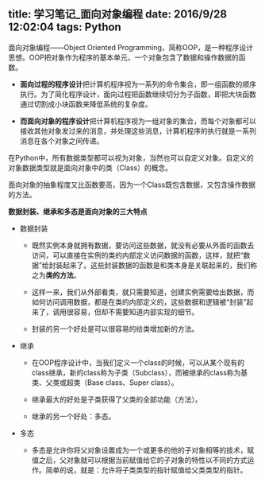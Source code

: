 ﻿title: 学习笔记_面向对象编程
date: 2016/9/28 12:02:04
tags: Python
---

面向对象编程——Object Oriented Programming，简称OOP，是一种程序设计思想。OOP把对象作为程序的基本单元，一个对象包含了数据和操作数据的函数。

- **面向过程的程序设计**把计算机程序视为一系列的命令集合，即一组函数的顺序执行。为了简化程序设计，面向过程把函数继续切分为子函数，即把大块函数通过切割成小块函数来降低系统的复杂度。

- **而面向对象的程序设计**把计算机程序视为一组对象的集合，而每个对象都可以接收其他对象发过来的消息，并处理这些消息，计算机程序的执行就是一系列消息在各个对象之间传递。

在Python中，所有数据类型都可以视为对象，当然也可以自定义对象。自定义的对象数据类型就是面向对象中的类（Class）的概念。

面向对象的抽象程度又比函数要高，因为一个Class既包含数据，又包含操作数据的方法。

**数据封装、继承和多态是面向对象的三大特点**

- 数据封装

  - 既然实例本身就拥有数据，要访问这些数据，就没有必要从外面的函数去访问，可以直接在实例的类的内部定义访问数据的函数，这样，就把“数据”给封装起来了。这些封装数据的函数是和类本身是关联起来的，我们称之为**类的方法**。

  - 这样一来，我们从外部看类，就只需要知道，创建实例需要给出数据，而如何访问调用数据，都是在类的内部定义的，这些数据和逻辑被“封装”起来了，调用很容易，但却不需要知道内部实现的细节。
  - 封装的另一个好处是可以很容易的给类增加新的方法。
  
- 继承

  - 在OOP程序设计中，当我们定义一个class的时候，可以从某个现有的class继承，新的class称为子类（Subclass），而被继承的class称为基类、父类或超类（Base class、Super class）。

  - 继承最大的好处是子类获得了父类的全部功能（方法）。

  - 继承的另一个好处：多态。

- 多态

  - 多态是允许你将父对象设置成为一个或更多的他的子对象相等的技术，赋值之后，父对象就可以根据当前赋值给它的子对象的特性以不同的方式运作。简单的说，就是：允许将子类类型的指针赋值给父类类型的指针。
  